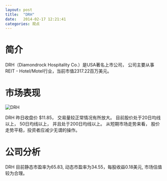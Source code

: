 ```yaml
---
layout: post
title:  "DRH"
date:   2014-02-17 12:21:41
categories: 观点
---
```


# 简介
DRH（Diamondrock Hospitality Co.）是USA著名上市公司，
公司主要从事REIT - Hotel/Motel行业，当前市值2317.22百万美元。

# 市场表现

![DRH](http://finviz.com/chart.ashx?t=DRH&ty=c&ta=1&p=d&s=l)

DRH 昨日收盘价 $11.85，
交易量较正常情况有所放大。
目前股价处于20日均线以上，
50日均线以上，
并且处于200日均线以上。
从短期市场走势来看，
股价走势平稳，投资者应减少无谓的操作。

# 公司分析
DRH 目前静态市盈率为65.83, 动态市盈率为34.55，每股收益0.18美元,
市场估值较为合理。
